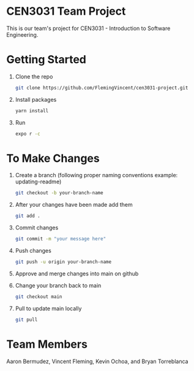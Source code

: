# CEN3031 Team Project

This is our team's project for CEN3031 - Introduction to Software Engineering.

# Getting Started

1. Clone the repo
   ```sh
   git clone https://github.com/FlemingVincent/cen3031-project.git
   ```
2. Install packages
   ```sh
   yarn install
   ```
3. Run
   ```sh
   expo r -c
   ```

# To Make Changes

1. Create a branch (following proper naming conventions example: updating-readme)
   ```sh
   git checkout -b your-branch-name
   ```
2. After your changes have been made add them
   ```sh
   git add .
   ```
3. Commit changes
   ```sh
   git commit -m "your message here"
   ```
4. Push changes
   ```sh
   git push -u origin your-branch-name
   ```
5. Approve and merge changes into main on github

6. Change your branch back to main
   ```sh
   git checkout main
   ```
7. Pull to update main locally
   ```sh
   git pull
   ```

# Team Members

Aaron Bermudez, Vincent Fleming, Kevin Ochoa, and Bryan Torreblanca
